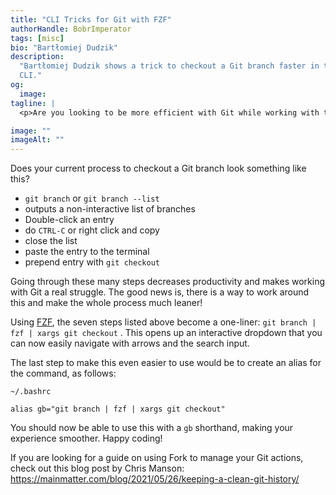 ```yaml
---
title: "CLI Tricks for Git with FZF"
authorHandle: BobrImperator
tags: [misc]
bio: "Bartłomiej Dudzik"
description:
  "Bartłomiej Dudzik shows a trick to checkout a Git branch faster in the
  CLI."
og:
  image:
tagline: |
  <p>Are you looking to be more efficient with Git while working with the CLI? There is an easy way to make checking out branches a one-step process.</p>

image: ""
imageAlt: ""
---
```


Does your current process to checkout a Git branch look something like this?

- `git branch` or `git branch --list`
- outputs a non-interactive list of branches
- Double-click an entry
- do `CTRL-C` or right click and copy
- close the list
- paste the entry to the terminal
- prepend entry with `git checkout`

Going through these many steps decreases productivity and makes working with
Git a real struggle. The good news is, there is a way to work around this and
make the whole process much leaner!

Using [FZF](https://github.com/junegunn/fzf), the seven steps listed above become a one-liner:
`git branch | fzf | xargs git checkout` . This opens up an interactive dropdown
that you can now easily navigate with arrows and the search input.

The last step to make this even easier to use would be to create an alias for
the command, as follows:

`~/.bashrc`

`alias gb="git branch | fzf | xargs git checkout"`

You should now be able to use this with a `gb` shorthand, making your experience
smoother. Happy coding!

If you are looking for a guide on using Fork to manage your Git actions, check
out this blog post by Chris Manson:
https://mainmatter.com/blog/2021/05/26/keeping-a-clean-git-history/
